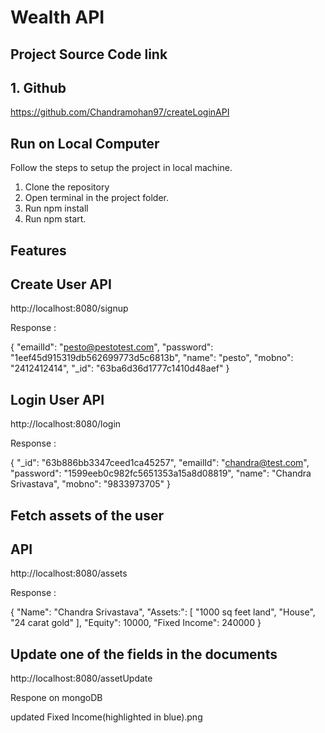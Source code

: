 # Wealth API

## Project Source Code link

## 1. Github

https://github.com/Chandramohan97/createLoginAPI

## Run on Local Computer

Follow the steps to setup the project in local machine.

1. Clone the repository
2. Open terminal in the project folder.
3. Run npm install
4. Run npm start.

## Features

## Create User API

http://localhost:8080/signup

Response :

{
"emailId": "pesto@pestotest.com",
"password": "1eef45d915319db562699773d5c6813b",
"name": "pesto",
"mobno": "2412412414",
"\_id": "63ba6d36d1777c1410d48aef"
}

## Login User API

http://localhost:8080/login

Response :

{
"\_id": "63b886bb3347ceed1ca45257",
"emailId": "chandra@test.com",
"password": "1599eeb0c982fc5651353a15a8d08819",
"name": "Chandra Srivastava",
"mobno": "9833973705"
}

## Fetch assets of the user

## API

http://localhost:8080/assets

Response :

{
"Name": "Chandra Srivastava",
"Assets:": [
"1000 sq feet land",
"House",
"24 carat gold"
],
"Equity": 10000,
"Fixed Income": 240000
}

## Update one of the fields in the documents

http://localhost:8080/assetUpdate

Respone on mongoDB

updated Fixed Income(highlighted in blue).png
